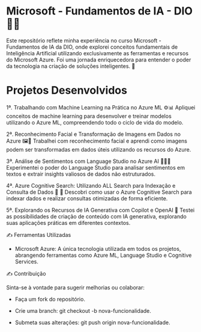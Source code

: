 # Microsoft - Fundamentos de IA - DIO 🤖💡

Este repositório reflete minha experiência no curso Microsoft - Fundamentos de IA da DIO, onde explorei 
conceitos fundamentais de Inteligência Artificial utilizando exclusivamente as ferramentas e recursos do 
Microsoft Azure. Foi uma jornada enriquecedora para entender o poder da tecnologia na criação de soluções inteligentes. 🌟

# Projetos Desenvolvidos

1ª. Trabalhando com Machine Learning na Prática no Azure ML ⚙️📊 Apliquei conceitos de machine learning para desenvolver e 
treinar modelos utilizando o Azure ML, compreendendo todo o ciclo de vida do modelo.

2ª. Reconhecimento Facial e Transformação de Imagens em Dados no Azure 🖼️👤 Trabalhei com reconhecimento facial e aprendi como
imagens podem ser transformadas em dados úteis utilizando os recursos do Azure.

3ª. Análise de Sentimentos com Language Studio no Azure AI 📝😊😡 Experimentei o poder do Language Studio para analisar sentimentos 
em textos e extrair insights valiosos de dados não estruturados.

4ª. Azure Cognitive Search: Utilizando ALL Search para Indexação e Consulta de Dados 🔎 📂 Descobri como usar o Azure Cognitive Search 
para indexar dados e realizar consultas otimizadas de forma eficiente.

5ª. Explorando os Recursos de IA Generativa com Copilot e OpenAI 🤖 Testei as possibilidades de criação de conteúdo com IA generativa, 
explorando suas aplicações práticas em diferentes contextos.

✍️ Ferramentas Utilizadas

* Microsoft Azure: A única tecnologia utilizada em todos os projetos, abrangendo ferramentas como Azure ML, Language Studio e Cognitive Services.

✍️ Contribuição

Sinta-se à vontade para sugerir melhorias ou colaborar:

* Faça um fork do repositório.

* Crie uma branch: git checkout -b nova-funcionalidade.

* Submeta suas alterações: git push origin nova-funcionalidade.

